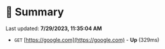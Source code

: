 # 📖 Summary
Last updated: **7/29/2023, 11:35:04 AM**

- `GET` [https://google.com](https://google.com) - **Up** (329ms)
